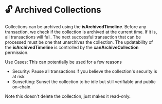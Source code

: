 # 🔓 Archived Collections

Collections can be archived using the **isArchivedTimeline**. Before any transaction, we check if the collection is archived at the current time. If it is, all transactions will fail. The next successful transaction that can be processed must be one that unarchives the collection. The updatability of the **isArchivedTimeline** is controlled by the **canArchiveCollection** permission.

Use Cases: This can potentially be used for a few reasons

* Security: Pause all transactions if you believe the collection's security is at risk
* Sunsetting: Sunset the collection to be idle but still verifiable and public on-chain.

Note this doesn't delete the collection, just makes it read-only.
